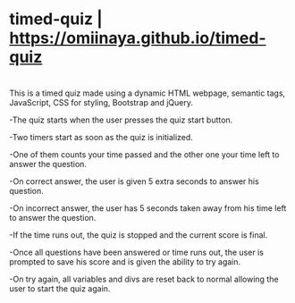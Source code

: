 # timed-quiz | https://omiinaya.github.io/timed-quiz
# 
# 
This is a timed quiz made using a dynamic HTML webpage, semantic tags, JavaScript, CSS for styling, Bootstrap and jQuery.

-The quiz starts when the user presses the quiz start button.

-Two timers start as soon as the quiz is initialized. 

-One of them counts your time passed and the other one your time left to answer the question.

-On correct answer, the user is given 5 extra seconds to answer his question.

-On incorrect answer, the user has 5 seconds taken away from his time left to answer the question.

-If the time runs out, the quiz is stopped and the current score is final.

-Once all questions have been answered or time runs out, the user is prompted to save his score and is given the ability to try again.

-On try again, all variables and divs are reset back to normal allowing the user to start the quiz again.
